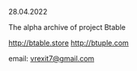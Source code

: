 28.04.2022

The alpha archive of project Btable

http://btable.store
http://btuple.com

email: vrexit7@gmail.com

